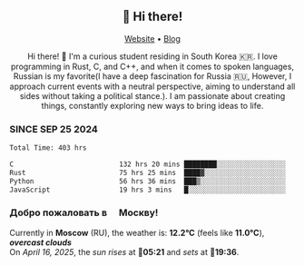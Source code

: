 <h2 align="center">👋 Hi there!</h2>
<p align="center">
  <a href="https://urdekcah.ru">Website</a> •
  <a href="https://urdekcah.blog">Blog</a>
</p>

<p align="center">
  Hi there! 👋 I'm a curious student residing in South Korea 🇰🇷. I love programming in Rust, C, and C++, and when it comes to spoken languages, Russian is my favorite(I have a deep fascination for Russia 🇷🇺, However, I approach current events with a neutral perspective, aiming to understand all sides without taking a political stance.). I am passionate about creating things, constantly exploring new ways to bring ideas to life.
</p>

### SINCE SEP 25 2024
<!--START_SECTION:waka-->
<!--LAST_WAKA_UPDATE:2025-04-15 18:08:24-->
```txt
Total Time: 403 hrs

C                          132 hrs 20 mins ████████░░░░░░░░░░░░░░░░░   31.95 %
Rust                       75 hrs 25 mins  ████▓░░░░░░░░░░░░░░░░░░░░   18.21 %
Python                     56 hrs 36 mins  ███▒░░░░░░░░░░░░░░░░░░░░░   13.66 %
JavaScript                 19 hrs 3 mins   █░░░░░░░░░░░░░░░░░░░░░░░░   04.60 %
```
<!--END_SECTION:waka-->

<h3>Добро пожаловать в <img src="https://cdn-icons-png.flaticon.com/512/197/197408.png" width="13"/> Москву!</h3>

<!--START_SECTION:weather:moscow-->
<!--LAST_WEATHER_UPDATE:2025-04-15 21:07:02-->
Currently in **Moscow** (RU), the weather is: **12.2°C** (feels like **11.0°C**), ***overcast clouds***<br/>
On *April 16, 2025*, the *sun rises* at 🌅**05:21** and *sets* at 🌇**19:36**.
<!--END_SECTION:weather-->
